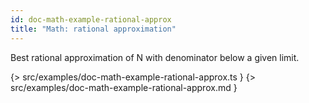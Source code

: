 ```yaml
---
id: doc-math-example-rational-approx
title: "Math: rational approximation"
---
```


Best rational approximation of N with denominator below a given limit.

{> src/examples/doc-math-example-rational-approx.ts }
{> src/examples/doc-math-example-rational-approx.md }

